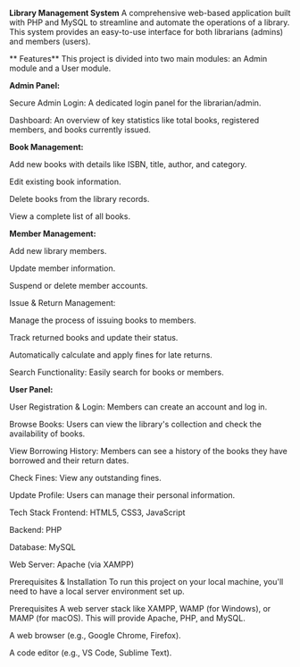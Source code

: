 **Library Management System**
A comprehensive web-based application built with PHP and MySQL to streamline and automate the operations of a library. This system provides an easy-to-use interface for both librarians (admins) and members (users).

** Features**
This project is divided into two main modules: an Admin module and a User module.

**Admin Panel:**

Secure Admin Login: A dedicated login panel for the librarian/admin.

Dashboard: An overview of key statistics like total books, registered members, and books currently issued.

**Book Management:**

Add new books with details like ISBN, title, author, and category.

Edit existing book information.

Delete books from the library records.

View a complete list of all books.

**Member Management:**

Add new library members.

Update member information.

Suspend or delete member accounts.

Issue & Return Management:

Manage the process of issuing books to members.

Track returned books and update their status.

Automatically calculate and apply fines for late returns.

Search Functionality: Easily search for books or members.

**User Panel:**

User Registration & Login: Members can create an account and log in.

Browse Books: Users can view the library's collection and check the availability of books.

View Borrowing History: Members can see a history of the books they have borrowed and their return dates.

Check Fines: View any outstanding fines.

Update Profile: Users can manage their personal information.

 Tech Stack
Frontend: HTML5, CSS3, JavaScript

Backend: PHP

Database: MySQL

Web Server: Apache (via XAMPP)

 Prerequisites & Installation
To run this project on your local machine, you'll need to have a local server environment set up.

Prerequisites
A web server stack like XAMPP, WAMP (for Windows), or MAMP (for macOS). This will provide Apache, PHP, and MySQL.

A web browser (e.g., Google Chrome, Firefox).

A code editor (e.g., VS Code, Sublime Text).

